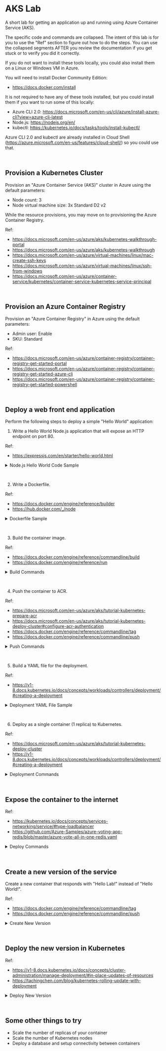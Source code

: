 # AKS Lab
A short lab for getting an application up and running using Azure Container Service (AKS).

The specific code and commands are collapsed. The intent of this lab is for you to use the "Ref" section to figure out how to do the steps. You can use the collapsed segments AFTER you review the documentation if you get stuck or to verify you did it correctly.

If you do not want to install these tools locally, you could also install them on a Linux or Windows VM in Azure.

You will need to install Docker Community Edition:
* https://docs.docker.com/install

It is not required to have any of these tools installed, but you could install them if you want to run some of this locally:
* Azure CLI 2.0: https://docs.microsoft.com/en-us/cli/azure/install-azure-cli?view=azure-cli-latest
* Node.js: https://nodejs.org/en/
* kubectl: https://kubernetes.io/docs/tasks/tools/install-kubectl/

Azure CLI 2.0 and kubectl are already installed in Cloud Shell (https://azure.microsoft.com/en-us/features/cloud-shell/) so you could use that.

&nbsp;

## Provision a Kubernetes Cluster

Provision an "Azure Container Service (AKS)" cluster in Azure using the default parameters:
* Node count: 3
* Node virtual machine size: 3x Standard D2 v2

While the resource provisions, you may move on to provisioning the Azure Container Registry.

Ref:
* https://docs.microsoft.com/en-us/azure/aks/kubernetes-walkthrough-portal
* https://docs.microsoft.com/en-us/azure/aks/kubernetes-walkthrough
* https://docs.microsoft.com/en-us/azure/virtual-machines/linux/mac-create-ssh-keys
* https://docs.microsoft.com/en-us/azure/virtual-machines/linux/ssh-from-windows
* https://docs.microsoft.com/en-us/azure/container-service/kubernetes/container-service-kubernetes-service-principal

&nbsp;

## Provision an Azure Container Registry

Provision an "Azure Container Registry" in Azure using the default parameters:
* Admin user: Enable
* SKU: Standard

Ref:
* https://docs.microsoft.com/en-us/azure/container-registry/container-registry-get-started-portal
* https://docs.microsoft.com/en-us/azure/container-registry/container-registry-get-started-azure-cli
* https://docs.microsoft.com/en-us/azure/container-registry/container-registry-get-started-powershell

&nbsp;

## Deploy a web front end application

Perform the following steps to deploy a simple "Hello World" application:

1. Write a Hello World Node.js application that will expose an HTTP endpoint on port 80.

Ref:
* https://expressjs.com/en/starter/hello-world.html

<details>
  <summary>Node.js Hello World Code Sample</summary>

If you have Node installed, you can provision a new app and install Express:

```bash
npm init
npm install express --save
```

Alternatively, you can simply create the package.json file manually:

```bash
{
  "name": "hello",
  "version": "1.0.0",
  "description": "",
  "main": "server.js",
  "dependencies": {
    "express": "^4.16.3"
  },
  "devDependencies": {},
  "scripts": {
    "test": "echo \"Error: no test specified\" && exit 1",
    "start": "node server.js"
  },
  "author": "",
  "license": "ISC"
}
```

The server.js file could look something like this:

```javascript
const express = require("express");
const app = express();

app.get("/", (req, res) => {
  res.send("Hello World!\n");
});

const port = process.env.PORT || 8800;
app.listen(port, () => {
  console.log(`listening on port ${port}...`);
});
```

You could test locally by:

```bash
node server.js
curl http://localhost:8800
```

</details>

&nbsp;

2. Write a Dockerfile.

Ref:
* https://docs.docker.com/engine/reference/builder
* https://hub.docker.com/_/node

<details>
  <summary>Dockerfile Sample</summary>
    
```Dockerfile
FROM node:latest
COPY server.js server.js
COPY package.json package.json
RUN npm install
ENV PORT 80
EXPOSE 80
CMD node server.js
```
    
</details>

&nbsp;

3. Build the container image.

Ref:
* https://docs.docker.com/engine/reference/commandline/build
* https://docs.docker.com/engine/reference/run

<details>
  <summary>Build Commands</summary>

You can build and view the built images by:

```bash
docker build -t hello:latest -t hello:1.0.0 .
docker images
```

You can test locally by:

```bash
docker run -d --name hello --publish 8800:80 hello:latest
curl http://localhost:8800
```

</details>

&nbsp;

4. Push the container to ACR.

Ref:
* https://docs.microsoft.com/en-us/azure/aks/tutorial-kubernetes-prepare-acr
* https://docs.microsoft.com/en-us/azure/aks/tutorial-kubernetes-deploy-cluster#configure-acr-authentication
* https://docs.docker.com/engine/reference/commandline/tag
* https://docs.docker.com/engine/reference/commandline/push

<details>
  <summary>Push Commands</summary>

```bash
az login
az acr login --name whatever
docker tag hello:1.0.0 whatever.azurecr.io/hello:1.0.0
docker tag hello:1.0.0 whatever.azurecr.io/hello:latest
docker images
docker push whatever.azurecr.io/hello:latest
docker push whatever.azurecr.io/hello:1.0.0
az acr repository list --name whatever --output table
az acr repository show-tags --name whatever --repository hello --output table
```

Alternatively, you can login to your ACR like this:

```bash
docker login whatever.azurecr.io -u whatever -p password
```

</details>

&nbsp;

5. Build a YAML file for the deployment.

Ref:
* https://v1-8.docs.kubernetes.io/docs/concepts/workloads/controllers/deployment/#creating-a-deployment

<details>
  <summary>Deployment YAML File Sample</summary>

The following is an example deployment hello.yaml file:

```yaml
apiVersion: apps/v1beta2
kind: Deployment
metadata:
  name: hello
  labels:
    app: hello
spec:
  replicas: 1
  selector:
    matchLabels:
      app: hello
  template:
    metadata:
      labels:
        app: hello
    spec:
      containers:
      - name: hello
        image: pelasneacr.azurecr.io/hello:1.0.0
        ports:
        - containerPort: 80
```

</details>

&nbsp;

6. Deploy as a single container (1 replica) to Kubernetes.

Ref:
* https://docs.microsoft.com/en-us/azure/aks/tutorial-kubernetes-deploy-cluster
* https://v1-8.docs.kubernetes.io/docs/concepts/workloads/controllers/deployment/#creating-a-deployment

<details>
  <summary>Deployment Commands</summary>

```bash
# login to Kubernetes
az aks get-credentials --resource-group whatever-rg --name whatever
kubectl get nodes

# grant the Kubernetes service principal access to ACR
CLIENT_ID=$(az aks show --resource-group pelasne-aks --name pelasne-aks --query "servicePrincipalProfile.clientId" --output tsv)
ACR_ID=$(az acr show --resource-group pelasne-acr --name pelasneacr --query "id" --output tsv)
az role assignment create --assignee $CLIENT_ID --role Reader --scope $ACR_ID

# create the deployment
kubectl create -f hello.yaml --record --save-config
kubectl get deployments
kubectl rollout status deployment hello
kubectl get rs
kubectl get pods --show-labels
```
  
</details>

&nbsp;

## Expose the container to the internet

Ref:
* https://kubernetes.io/docs/concepts/services-networking/service/#type-loadbalancer
* https://github.com/Azure-Samples/azure-voting-app-redis/blob/master/azure-vote-all-in-one-redis.yaml

<details>
  <summary>Deploy Commands</summary>
  
The following is an example hello-expose.yaml file:

```yaml
apiVersion: v1
kind: Service
metadata:
  name: hello
spec:
  type: LoadBalancer
  ports:
  - port: 80
  selector:
    app: hello
```

Then you can run the following commands:

```bash
kubectl create -f hello-expose.yaml --record --save-config
kubectl get service hello --watch
```

Once you have an external IP it is done. You can then curl or open a browser to that IP and see your response.

</details>

&nbsp;

## Create a new version of the service

Create a new container that responds with "Hello Lab!" instead of "Hello World!".

Ref:
* https://docs.docker.com/engine/reference/commandline/tag
* https://docs.docker.com/engine/reference/commandline/push

<details>
  <summary>Create New Version</summary>

After changing the server.js source code, you can:

```bash
docker build -t hello:latest -t hello:2.0.0 -t whatever.azurecr.io/hello:latest -t whatever.azurecr.io/hello:2.0.0 .
docker images
docker push whatever.azurecr.io/hello:latest
docker push whatever.azurecr.io/hello:2.0.0
```

</details>

&nbsp;

## Deploy the new version in Kubernetes

Ref:
* https://v1-8.docs.kubernetes.io/docs/concepts/cluster-administration/manage-deployment/#in-place-updates-of-resources
* https://tachingchen.com/blog/kubernetes-rolling-update-with-deployment

<details>
  <summary>Deploy New Version</summary>
  
One way to do this is to modify the hello.yaml file to change the container image version to 2.0.0 and then:

```bash
kubectl apply -f hello.yaml --record
```

Another way would be to modify the existing deployment by:

```bash
kubectl edit deployment hello
```
  
</details>

&nbsp;

## Some other things to try

* Scale the number of replicas of your container
* Scale the number of Kubernetes nodes
* Deploy a database and setup connectivity between containers
